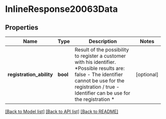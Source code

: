# InlineResponse20063Data

## Properties
Name | Type | Description | Notes
------------ | ------------- | ------------- | -------------
**registration_ability** | **bool** | Result of the possibility to register a customer with his identifier. *Possible results are: false - The identifier cannot be use for the registration / true - Identifier can be use for the registration * | [optional] 

[[Back to Model list]](../../README.md#documentation-for-models) [[Back to API list]](../../README.md#documentation-for-api-endpoints) [[Back to README]](../../README.md)

